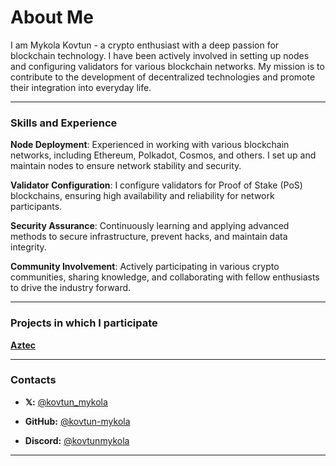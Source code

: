 # About Me

I am Mykola Kovtun - a crypto enthusiast with a deep passion for blockchain technology. I have been actively involved in setting up nodes and configuring validators for various blockchain networks. My mission is to contribute to the development of decentralized technologies and promote their integration into everyday life.

---

### Skills and Experience

**Node Deployment**: Experienced in working with various blockchain networks, including Ethereum, Polkadot, Cosmos, and others. I set up and maintain nodes to ensure network stability and security.

**Validator Configuration**: I configure validators for Proof of Stake (PoS) blockchains, ensuring high availability and reliability for network participants.

**Security Assurance**: Continuously learning and applying advanced methods to secure infrastructure, prevent hacks, and maintain data integrity.

**Community Involvement**: Actively participating in various crypto communities, sharing knowledge, and collaborating with fellow enthusiasts to drive the industry forward.

---

### Projects in which I participate

[**Aztec**]([url](https://www.notion.so/kovtunmykola/Aztec-12df9a23ea38801ca2efc608cdfea11a)) 


---

### Contacts

- **𝕏:** [@kovtun_mykola](https://x.com/kovtun_mykola)

- **GitHub:** [@kovtun-mykola](https://github.com/kovtun-mykola)

- **Discord:** [@kovtunmykola](https://discord.com/users/960325432929046539)

---
